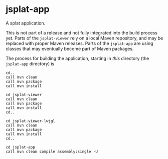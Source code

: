 # jsplat-app

A splat application.

This is not part of a release and not fully integrated into the build process
yet. Parts of the `jsplat-viewer` rely on a local Maven repository,
and may be replaced with proper Maven releases. Parts of the `jsplat-app`
are using classes that may eventually become part of Maven packages.

The process for building the application, starting in _this_ directory
(the `jsplat-app` directory) is
```
cd..
call mvn clean
call mvn package
call mvn install

cd jsplat-viewer
call mvn clean
call mvn package
call mvn install
cd..

cd jsplat-viewer-lwjgl
call mvn clean
call mvn package
call mvn install
cd..

cd jsplat-app
call mvn clean compile assembly:single -U
```
